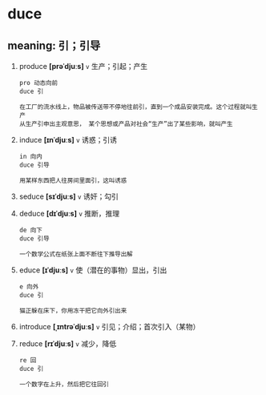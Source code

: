 # duce

## meaning: 引；引导

1. produce **[prəˈdjuːs]** `v` 生产；引起；产生

   ```
   pro 动态向前
   duce 引

   在工厂的流水线上，物品被传送带不停地往前引，直到一个成品安装完成。这个过程就叫生产
   从生产引申出主观意思， 某个思想或产品对社会“生产”出了某些影响，就叫产生
   ```

2. induce **[ɪnˈdjuːs]** `v` 诱惑；引诱

   ```
   in 向内
   duce 引导

   用某样东西把人往房间里面引，这叫诱惑
   ```

3. seduce **[sɪˈdjuːs]** `v` 诱奸；勾引

4. deduce **[dɪˈdjuːs]** `v` 推断，推理

   ```
   de 向下
   duce 引导

   一个数学公式在纸张上面不断往下推导出解
   ```

5. educe **[ɪˈdjuːs]** `v` 使（潜在的事物）显出，引出

   ```
   e 向外
   duce 引

   猫正躲在床下，你用冻干把它向外引出来
   ```

6. introduce **[ˌɪntrəˈdjuːs]** `v` 引见；介绍；首次引入（某物）

7. reduce **[rɪˈdjuːs]** `v` 减少，降低

   ```
   re 回
   duce 引

   一个数字在上升，然后把它往回引
   ```
